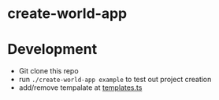# create-world-app

# Development

- Git clone this repo
- run `./create-world-app example` to test out project creation
- add/remove tempalate at [templates.ts](./templates.ts)
